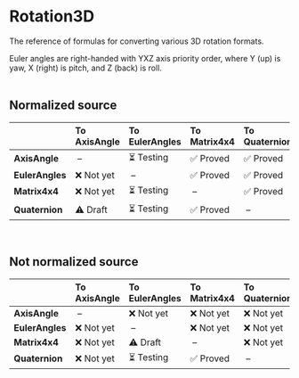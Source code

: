 ﻿# Rotation3D
The reference of formulas for converting various 3D rotation formats.

Euler angles are right-handed with YXZ axis priority order,
where Y (up) is yaw, X (right) is pitch, and Z (back) is roll.
<br><br>

## Normalized source

| | To AxisAngle | To EulerAngles | To Matrix4x4 | To Quaternion |
| :-- | :-- | :-- | :-- | :-- |
| **AxisAngle** | &nbsp;– | ⏳ Testing | ✅ Proved | ✅ Proved |
| **EulerAngles** | ❌ Not yet | &nbsp;– | ✅ Proved | ✅ Proved |
| **Matrix4x4** | ❌ Not yet | ⏳ Testing | &nbsp;– | ✅ Proved |
| **Quaternion** | ⚠️ Draft | ⏳ Testing | ✅ Proved | &nbsp;– |

<br>

## Not normalized source

| | To AxisAngle | To EulerAngles | To Matrix4x4 | To Quaternion |
| :-- | :-- | :-- | :-- | :-- |
| **AxisAngle** | &nbsp;– | ❌ Not yet | ❌ Not yet | ❌ Not yet |
| **EulerAngles** | ❌ Not yet | &nbsp;– | ❌ Not yet | ❌ Not yet |
| **Matrix4x4** | ❌ Not yet | ⚠️ Draft | &nbsp;– | ❌ Not yet |
| **Quaternion** | ❌ Not yet | ⏳ Testing | ✅ Proved | &nbsp;– |
